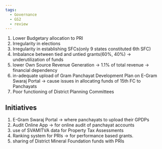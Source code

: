 ```yaml
---
tags:
  - Governance
  - GS2
  - review
---
```

1. Lower Budgetary allocation to PRI
2. Irregularity in elections
3. Irregularity in establishing SFCs(only 9 states constituted 6th SFC)
4. Imbalance between tied and untied grants(60%, 40%) -> underutilization of funds
5. lower Own Source Revenue Generation -> 1.1% of total revenue -> financial dependency
6. in-adequate upload of Gram Panchayat Development Plan on E-Gram Swaraj Portal -> cause issues in allocating funds of 15th FC to Panchayats
7. Poor functioning of District Planning Committees

## Initiatives
1. E-Gram Swaraj Portal -> where panchayats to upload their GPDPs
2. Audit Online App -> for online audit of panchayat accounts
3. use of SVAMITVA data for Property Tax Assessments
4. Ranking system for PRIs -> for performance based grants.
5. sharing of District Mineral Foundation funds with PRIs
